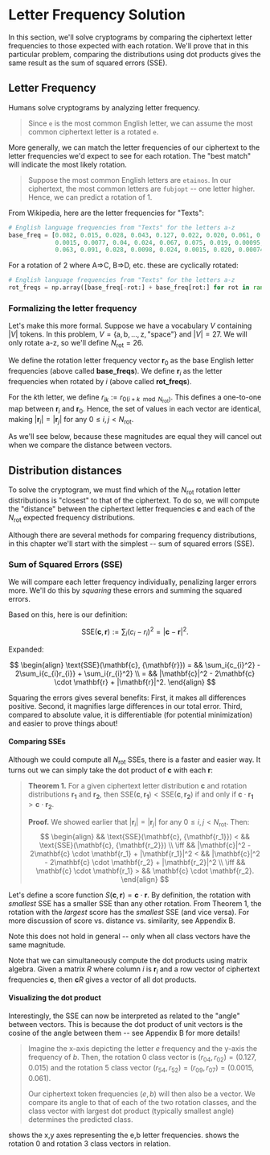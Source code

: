 # Letter Frequency Solution

In this section, we'll solve cryptograms by comparing the ciphertext letter frequencies to those expected with each rotation. We'll prove that in this particular problem, comparing the distributions using dot products gives the same result as the sum of squared errors (SSE).


## Letter Frequency

Humans solve cryptograms by analyzing letter frequency.

> Since `e` is the most common English letter, we can assume the most common ciphertext letter is a rotated `e`.

More generally, we can match the letter frequencies of our ciphertext to the letter frequencies we'd expect to see for each rotation. The "best match" will indicate the most likely rotation.

> Suppose the most common English letters are `etainos`. In our ciphertext, the most common letters are `fubjopt` -- one letter higher. Hence, we can predict a rotation of 1.

From Wikipedia, here are the letter frequencies for "Texts":

```python
# English language frequencies from "Texts" for the letters a-z
base_freq = [0.082, 0.015, 0.028, 0.043, 0.127, 0.022, 0.020, 0.061, 0.070, 
             0.0015, 0.0077, 0.04, 0.024, 0.067, 0.075, 0.019, 0.00095, 0.060, 
             0.063, 0.091, 0.028, 0.0098, 0.024, 0.0015, 0.020, 0.00074]
```

For a rotation of 2 where A=>C, B=>D, etc. these are cyclically rotated:

```python
# English language frequencies from "Texts" for the letters a-z
rot_freqs = np.array([base_freq[-rot:] + base_freq[rot:] for rot in range(N_LETTERS)])
```

### Formalizing the letter frequency

Let's make this more formal. Suppose we have a vocabulary $V$ containing $|V|$ tokens. In this problem, $V = \{\text{a}, \text{b}, \dots, \text{z}, \text{"space"}\}$ and $|V| = 27$. We will only rotate a-z, so we'll define $N_\text{rot} = 26$.

We define the rotation letter frequency vector $\mathbf{r}_0$ as the base English letter frequencies (above called **base_freqs**). We define $\mathbf{r}_i$ as the letter frequencies when rotated by $i$ (above called **rot_freqs**).

For the $k$th letter, we define $r_{ik} := r_{0(i + k \mod N_\text{rot})}$. This defines a one-to-one map between $\mathbf{r}_i$ and $\mathbf{r}_0$. Hence, the set of values in each vector are identical, making $|\mathbf{r}_i| = |\mathbf{r}_j|$ for any $0 \leq i,j < N_\text{rot}$.

As we'll see below, because these magnitudes are equal they will cancel out when we compare the distance between vectors.

## Distribution distances

To solve the cryptogram, we must find which of the $N_\text{rot}$ rotation letter distributions is "closest" to that of the ciphertext. To do so, we will compute the "distance" between the ciphertext letter frequencies $\mathbf{c}$ and each of the $N_\text{rot}$ expected frequency distributions.

Although there are several methods for comparing frequency distributions, in this chapter we'll start with the simplest -- sum of squared errors (SSE).

### Sum of Squared Errors (SSE)

We will compare each letter frequency individually, penalizing larger errors more. We'll do this by _squaring_ these errors and summing the squared errors.

Based on this, here is our definition:

$$
\text{SSE}(\mathbf{c}, {\mathbf{r}}) := \sum_i{(c_{i} - r_{i})^2} = |\mathbf{c} - \mathbf{r}|^2.
$$

Expanded:

$$
\begin{align}
\text{SSE}(\mathbf{c}, {\mathbf{r}}) = && \sum_i{c_{i}^2} - 2\sum_i{c_{i}r_{i}} + \sum_i{r_{i}^2} \\
= && |\mathbf{c}|^2 - 2\mathbf{c} \cdot \mathbf{r} + |\mathbf{r}|^2.
\end{align}
$$

Squaring the errors gives several benefits: First, it makes all differences positive. Second, it magnifies large differences in our total error. Third, compared to absolute value, it is differentiable (for potential minimization) and easier to prove things about!


#### Comparing SSEs

Although we could compute all $N_\text{rot}$ SSEs, there is a faster and easier way. It turns out we can simply take the dot product of $\mathbf{c}$ with each $\mathbf{r}$:

> **Theorem 1.** For a given ciphertext letter distribution $\mathbf{c}$ and rotation distributions $\mathbf{r_1}$ and $\mathbf{r_2}$, then $\text{SSE}(\mathbf{c}, {\mathbf{r_1}}) < \text{SSE}(\mathbf{c}, {\mathbf{r_2}})$ if and only if $\mathbf{c} \cdot \mathbf{r_1} > \mathbf{c} \cdot \mathbf{r_2}$.
> 
> **Proof.** We showed earlier that $|\mathbf{r}_i| = |\mathbf{r}_j|$ for any $0 \leq i,j < N_\text{rot}$. Then: $$
\begin{align}
&& \text{SSE}(\mathbf{c}, {\mathbf{r_1}}) < && \text{SSE}(\mathbf{c}, {\mathbf{r_2}}) \\
\iff && |\mathbf{c}|^2 - 2\mathbf{c} \cdot \mathbf{r_1} + |\mathbf{r_1}|^2 < && |\mathbf{c}|^2 - 2\mathbf{c} \cdot \mathbf{r_2} + |\mathbf{r_2}|^2 \\
\iff && \mathbf{c} \cdot \mathbf{r_1} > && \mathbf{c} \cdot \mathbf{r_2}.
\end{align}
$$

Let's define a score function $S(\mathbf{c}, \mathbf{r}) = \mathbf{c} \cdot \mathbf{r}$. By definition, the rotation with _smallest_ SSE has a smaller SSE than any other rotation. From Theorem 1, the rotation with the _largest_ score has the _smallest_ SSE (and vice versa). For more discussion of score vs. distance vs. similarity, see Appendix B.

<div class="warning">
Note this does not hold in general -- only when all class vectors have the same magnitude.
</div>

Note that we can simultaneously compute the dot products using matrix algebra. Given a matrix $R$ where column $i$ is $\mathbf{r}_i$ and a row vector of ciphertext frequencies $\mathbf{c}$, then $\mathbf{c}R$ gives a vector of all dot products.


#### Visualizing the dot product

Interestingly, the SSE can now be interpreted as related to the "angle" between vectors. This is because the dot product of unit vectors is the cosine of the angle between them -- see Appendix B for more details!

> Imagine the x-axis depicting the letter $e$ frequency and the y-axis the frequency of $b$. Then, the rotation 0 class vector is $(r_{04}, r_{02}) = (0.127, 0.015)$ and the rotation 5 class vector $(r_{54}, r_{52}) = (r_{09}, r_{07}) = (0.0015, 0.061)$.
> 
> Our ciphertext token frequencies $(e, b)$ will then also be a vector. We compare its angle to that of each of the two rotation classes, and the class vector with largest dot product (typically smallest angle) determines the predicted class.

<div class="canvas-figure">
    <canvas id="unembedding-vectors">
        shows the x,y axes representing the e,b letter frequencies.
        shows the rotation 0 and rotation 3 class vectors in relation.
    </canvas>
</div>

